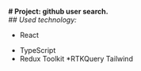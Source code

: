 

**# Project: github user search.**    
*## Used technology:*
- React
* TypeScript
* Redux Toolkit
*RTKQuery
 Tailwind
